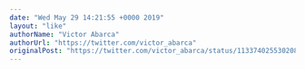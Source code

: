 ```yaml
---
date: "Wed May 29 14:21:55 +0000 2019"
layout: "like"
authorName: "Victor Abarca"
authorUrl: "https://twitter.com/victor_abarca"
originalPost: "https://twitter.com/victor_abarca/status/1133740255302082560"
---
```

